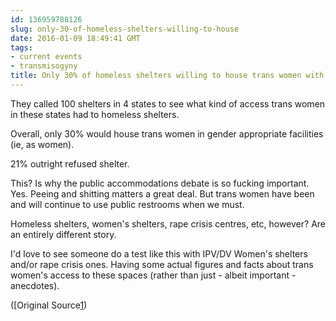 ```yaml
---
id: 136959788126
slug: only-30-of-homeless-shelters-willing-to-house
date: 2016-01-09 18:49:41 GMT
tags:
- current events
- transmisogyny
title: Only 30% of homeless shelters willing to house trans women with women
---
```

They called 100 shelters in 4 states to see what kind of access trans women in these states had to homeless shelters.

Overall, only 30% would house trans women in gender appropriate facilities (ie, as women).

21% outright refused shelter.

This? Is why the public accommodations debate is so fucking important. Yes. Peeing and shitting matters a great deal. But trans women have been and will continue to use public restrooms when we must. 

Homeless shelters, women's shelters, rape crisis centres, etc, however? Are an entirely different story. 

I'd love to see someone do a test like this with IPV/DV Women's shelters and/or rape crisis ones. Having some actual figures and facts about trans women's access to these spaces (rather than just - albeit important - anecdotes).

([Original Source[1])

[1]: http://syx.pw/1ReX3rV